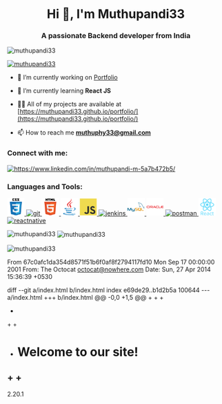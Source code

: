 <h1 align="center">Hi 👋, I'm Muthupandi33</h1>
<h3 align="center">A passionate Backend developer from India</h3>

<p align="left"> <img src="https://komarev.com/ghpvc/?username=muthupandi33&label=Profile%20views&color=0e75b6&style=flat" alt="muthupandi33" /> </p>

<p align="left"> <a href="https://github.com/ryo-ma/github-profile-trophy"><img src="https://github-profile-trophy.vercel.app/?username=muthupandi33" alt="muthupandi33" /></a> </p>

- 🔭 I’m currently working on [Portfolio](https://github.com/Muthupandi33/portfolio-muthu)

- 🌱 I’m currently learning **React JS**

- 👨‍💻 All of my projects are available at [https://muthupandi33.github.io/portfolio/](https://muthupandi33.github.io/portfolio/)

- 📫 How to reach me **muthuphy33@gmail.com**

<h3 align="left">Connect with me:</h3>
<p align="left">
<a href="https://linkedin.com/in/https://www.linkedin.com/in/muthupandi-m-5a7b472b5/" target="blank"><img align="center" src="https://raw.githubusercontent.com/rahuldkjain/github-profile-readme-generator/master/src/images/icons/Social/linked-in-alt.svg" alt="https://www.linkedin.com/in/muthupandi-m-5a7b472b5/" height="30" width="40" /></a>
</p>

<h3 align="left">Languages and Tools:</h3>
<p align="left"> <a href="https://www.w3schools.com/css/" target="_blank" rel="noreferrer"> <img src="https://raw.githubusercontent.com/devicons/devicon/master/icons/css3/css3-original-wordmark.svg" alt="css3" width="40" height="40"/> </a> <a href="https://git-scm.com/" target="_blank" rel="noreferrer"> <img src="https://www.vectorlogo.zone/logos/git-scm/git-scm-icon.svg" alt="git" width="40" height="40"/> </a> <a href="https://www.w3.org/html/" target="_blank" rel="noreferrer"> <img src="https://raw.githubusercontent.com/devicons/devicon/master/icons/html5/html5-original-wordmark.svg" alt="html5" width="40" height="40"/> </a> <a href="https://www.java.com" target="_blank" rel="noreferrer"> <img src="https://raw.githubusercontent.com/devicons/devicon/master/icons/java/java-original.svg" alt="java" width="40" height="40"/> </a> <a href="https://developer.mozilla.org/en-US/docs/Web/JavaScript" target="_blank" rel="noreferrer"> <img src="https://raw.githubusercontent.com/devicons/devicon/master/icons/javascript/javascript-original.svg" alt="javascript" width="40" height="40"/> </a> <a href="https://www.jenkins.io" target="_blank" rel="noreferrer"> <img src="https://www.vectorlogo.zone/logos/jenkins/jenkins-icon.svg" alt="jenkins" width="40" height="40"/> </a> <a href="https://www.mysql.com/" target="_blank" rel="noreferrer"> <img src="https://raw.githubusercontent.com/devicons/devicon/master/icons/mysql/mysql-original-wordmark.svg" alt="mysql" width="40" height="40"/> </a> <a href="https://www.oracle.com/" target="_blank" rel="noreferrer"> <img src="https://raw.githubusercontent.com/devicons/devicon/master/icons/oracle/oracle-original.svg" alt="oracle" width="40" height="40"/> </a> <a href="https://postman.com" target="_blank" rel="noreferrer"> <img src="https://www.vectorlogo.zone/logos/getpostman/getpostman-icon.svg" alt="postman" width="40" height="40"/> </a> <a href="https://reactjs.org/" target="_blank" rel="noreferrer"> <img src="https://raw.githubusercontent.com/devicons/devicon/master/icons/react/react-original-wordmark.svg" alt="react" width="40" height="40"/> </a> <a href="https://reactnative.dev/" target="_blank" rel="noreferrer"> <img src="https://reactnative.dev/img/header_logo.svg" alt="reactnative" width="40" height="40"/> </a> </p>

<p><img align="left" src="https://github-readme-stats.vercel.app/api/top-langs?username=muthupandi33&show_icons=true&locale=en&layout=compact" alt="muthupandi33" /></p>

<p>&nbsp;<img align="center" src="https://github-readme-stats.vercel.app/api?username=muthupandi33&show_icons=true&locale=en" alt="muthupandi33" /></p>

<p><img align="center" src="https://github-readme-streak-stats.herokuapp.com/?user=muthupandi33&" alt="muthupandi33" /></p>

From 67c0afc1da354d8571f51b6f0af8f2794117fd10 Mon Sep 17 00:00:00 2001
From: The Octocat <octocat@nowhere.com>
Date: Sun, 27 Apr 2014 15:36:39 +0530

diff --git a/index.html b/index.html
index e69de29..b1d2b5a 100644
--- a/index.html
+++ b/index.html
@@ -0,0 +1,5 @@
+<!DOCTYPE html>
+<html>
+<head>
+    <title>Welcome</title>
+</head>
+<body>
+    <h1>Welcome to our site!</h1>
+</body>
+</html>
--
2.20.1
